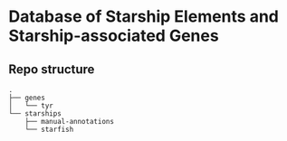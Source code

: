 # Database of Starship Elements and Starship-associated Genes

## Repo structure

```
.
├── genes
│   └── tyr
└── starships
    ├── manual-annotations
    └── starfish
```
